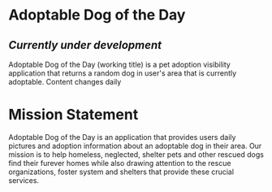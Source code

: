 

<h1> Adoptable Dog of the Day </h1>

_<h2> Currently under development </h3>_
Adoptable Dog of the Day (working title) is a pet adoption visibility application that returns a random dog in user's area that is currently adoptable. Content changes daily 
<h1> Mission Statement </h1>
Adoptable Dog of the Day is an application that provides users daily pictures and adoption information about an adoptable dog in their area. Our mission is to help homeless, neglected, shelter pets and other rescued dogs find their furever homes while also drawing attention to the rescue organizations, foster system and shelters that provide these crucial services.
